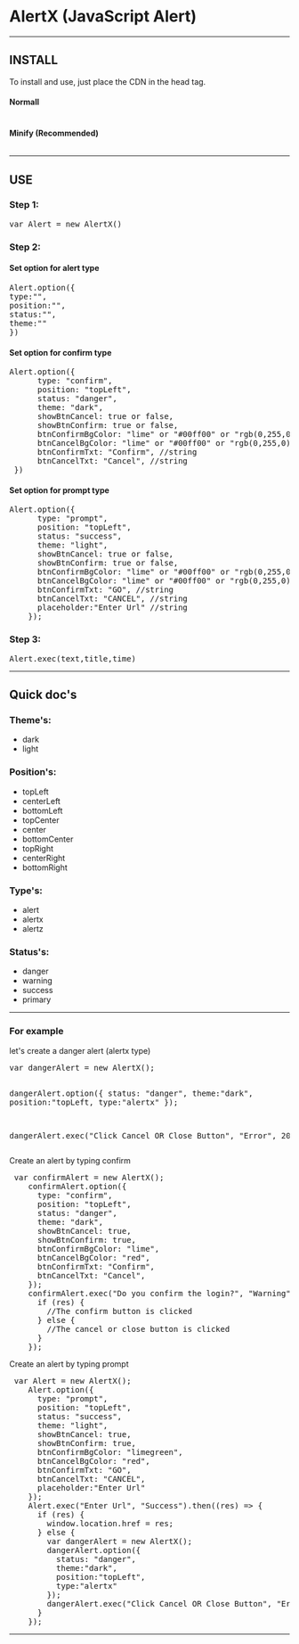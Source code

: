 # AlertX (JavaScript Alert)
<hr>
<h2>INSTALL</h2>
<p>To install and use, just place the CDN in the head tag.</p>
<h4>Normall</h4>
<pre><script src="https://cdn.jsdelivr.net/gh/thephibonacci/AlertX@main/src/AlertX.js"></script></pre>
<h4>Minify (Recommended)</h4>
<pre><script src="https://cdn.jsdelivr.net/gh/thephibonacci/AlertX@main/min/AlertX.js"></script></pre>
<hr>
<h2>USE</h2>
<h3>Step 1: </h3>
<pre>var Alert = new AlertX()</pre>
<h3>Step 2: </h3>
<h4>Set option for alert type </h4>
<pre>
Alert.option({
type:"",
position:"",
status:"",
theme:""
})
</pre>

<h4>Set option for confirm type </h4>
<pre>
Alert.option({
      type: "confirm",
      position: "topLeft",
      status: "danger",
      theme: "dark",
      showBtnCancel: true or false,
      showBtnConfirm: true or false,
      btnConfirmBgColor: "lime" or "#00ff00" or "rgb(0,255,0)",
      btnCancelBgColor: "lime" or "#00ff00" or "rgb(0,255,0)",
      btnConfirmTxt: "Confirm", //string
      btnCancelTxt: "Cancel", //string
 })
</pre>

<h4>Set option for prompt type </h4>
<pre>
Alert.option({
      type: "prompt",
      position: "topLeft",
      status: "success",
      theme: "light",
      showBtnCancel: true or false,
      showBtnConfirm: true or false,
      btnConfirmBgColor: "lime" or "#00ff00" or "rgb(0,255,0)",
      btnCancelBgColor: "lime" or "#00ff00" or "rgb(0,255,0)",
      btnConfirmTxt: "GO", //string
      btnCancelTxt: "CANCEL", //string
      placeholder:"Enter Url" //string
    });
</pre>

<h3>Step 3: </h3>
<pre>Alert.exec(text,title,time)</pre>

<hr>
<h2>Quick doc's</h2> 

<h3>Theme's:</h3>

<ul>
  <li>dark</li>  
  <li>light</li>
</ul>

<h3>Position's:</h3>

<ul>
  <li>topLeft</li>  
  <li>centerLeft</li>
  <li>bottomLeft</li>
  <li>topCenter</li>
  <li>center</li>
  <li>bottomCenter</li>
  <li>topRight</li>
  <li>centerRight</li>
  <li>bottomRight</li>
</ul>

<h3>Type's:</h3>

<ul>
  <li>alert</li>
  <li>alertx</li>
  <li>alertz</li>
</ul>

<h3>Status's:</h3>

<ul>
  <li>danger</li>
  <li>warning</li>
  <li>success</li>
  <li>primary</li>
</ul>
<hr>
<h3>For example</h3>
<p>let's create a danger alert (alertx type)</p>
<pre>
var dangerAlert = new AlertX();

dangerAlert.option({
status: "danger",
theme:"dark",
position:"topLeft,
type:"alertx"
});

dangerAlert.exec("Click Cancel OR Close Button", "Error", 2000);
</pre>
<p>Create an alert by typing confirm</p>
<pre>
 var confirmAlert = new AlertX();
    confirmAlert.option({
      type: "confirm",
      position: "topLeft",
      status: "danger",
      theme: "dark",
      showBtnCancel: true,
      showBtnConfirm: true,
      btnConfirmBgColor: "lime",
      btnCancelBgColor: "red",
      btnConfirmTxt: "Confirm",
      btnCancelTxt: "Cancel",
    });
    confirmAlert.exec("Do you confirm the login?", "Warning").then((res) => {
      if (res) {
        //The confirm button is clicked
      } else {
        //The cancel or close button is clicked
      }
    });
</pre>
<p>Create an alert by typing prompt</p>
<pre>
 var Alert = new AlertX();
    Alert.option({
      type: "prompt",
      position: "topLeft",
      status: "success",
      theme: "light",
      showBtnCancel: true,
      showBtnConfirm: true,
      btnConfirmBgColor: "limegreen",
      btnCancelBgColor: "red",
      btnConfirmTxt: "GO",
      btnCancelTxt: "CANCEL",
      placeholder:"Enter Url"
    });
    Alert.exec("Enter Url", "Success").then((res) => {
      if (res) {
        window.location.href = res;
      } else {
        var dangerAlert = new AlertX();
        dangerAlert.option({
          status: "danger",
          theme:"dark",
          position:"topLeft",
          type:"alertx"
        });
        dangerAlert.exec("Click Cancel OR Close Button", "Error", 2000);
      }
    });
</pre>
<hr>
